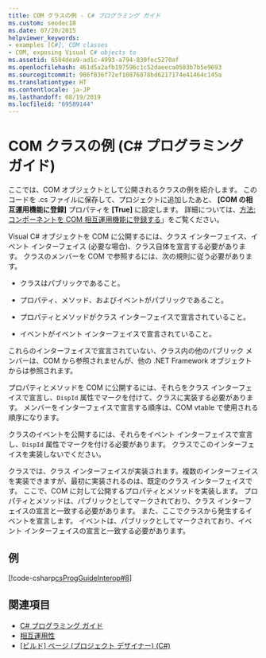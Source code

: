 ```yaml
---
title: COM クラスの例 - C# プログラミング ガイド
ms.custom: seodec18
ms.date: 07/20/2015
helpviewer_keywords:
- examples [C#], COM classes
- COM, exposing Visual C# objects to
ms.assetid: 6504dea9-ad1c-4993-a794-830fec5270af
ms.openlocfilehash: 461d5a2afb197596c1c52daeeca0583b7b5e9693
ms.sourcegitcommit: 986f836f72ef10876878bd6217174e41464c145a
ms.translationtype: HT
ms.contentlocale: ja-JP
ms.lasthandoff: 08/19/2019
ms.locfileid: "69589144"
---
```

# <a name="example-com-class-c-programming-guide"></a>COM クラスの例 (C# プログラミング ガイド)
ここでは、COM オブジェクトとして公開されるクラスの例を紹介します。 このコードを .cs ファイルに保存して、プロジェクトに追加したあと、 **[COM の相互運用機能に登録]** プロパティを **[True]** に設定します。 詳細については、[方法:コンポーネントを COM 相互運用機能に登録する](https://docs.microsoft.com/previous-versions/visualstudio/visual-studio-2010/w29wacsy(v=vs.100))」をご覧ください。
  
 Visual C# オブジェクトを COM に公開するには、クラス インターフェイス、イベント インターフェイス (必要な場合)、クラス自体を宣言する必要があります。 クラスのメンバーを COM で参照するには、次の規則に従う必要があります。  
  
- クラスはパブリックであること。  
  
- プロパティ、メソッド、およびイベントがパブリックであること。  
  
- プロパティとメソッドがクラス インターフェイスで宣言されていること。  
  
- イベントがイベント インターフェイスで宣言されていること。  
  
 これらのインターフェイスで宣言されていない、クラス内の他のパブリック メンバーは、COM から参照されませんが、他の .NET Framework オブジェクトからは参照されます。  
  
 プロパティとメソッドを COM に公開するには、それらをクラス インターフェイスで宣言し、`DispId` 属性でマークを付けて、クラスに実装する必要があります。 メンバーをインターフェイスで宣言する順序は、COM vtable で使用される順序になります。  
  
 クラスのイベントを公開するには、それらをイベント インターフェイスで宣言し、`DispId` 属性でマークを付ける必要があります。 クラスでこのインターフェイスを実装しないでください。  
  
 クラスでは、クラス インターフェイスが実装されます。複数のインターフェイスを実装できますが、最初に実装されるのは、既定のクラス インターフェイスです。 ここで、COM に対して公開するプロパティとメソッドを実装します。 プロパティとメソッドは、パブリックとしてマークされており、クラス インターフェイスの宣言と一致する必要があります。 また、ここでクラスから発生するイベントを宣言します。 イベントは、パブリックとしてマークされており、イベント インターフェイスの宣言と一致する必要があります。  
  
## <a name="example"></a>例  
 [!code-csharp[csProgGuideInterop#8](~/samples/snippets/csharp/VS_Snippets_VBCSharp/csProgGuideInterop/CS/ExampleCOM.cs#8)]  
  
## <a name="see-also"></a>関連項目

- [C# プログラミング ガイド](../index.md)
- [相互運用性](./index.md)
- [[ビルド] ページ (プロジェクト デザイナー) (C#)](/visualstudio/ide/reference/build-page-project-designer-csharp)
